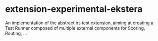 # extension-experimental-ekstera
An implementation of the abstract irt-test extension, aiming at creating a Test Runner composed of multiple external components for Scoring, Routing, ...

